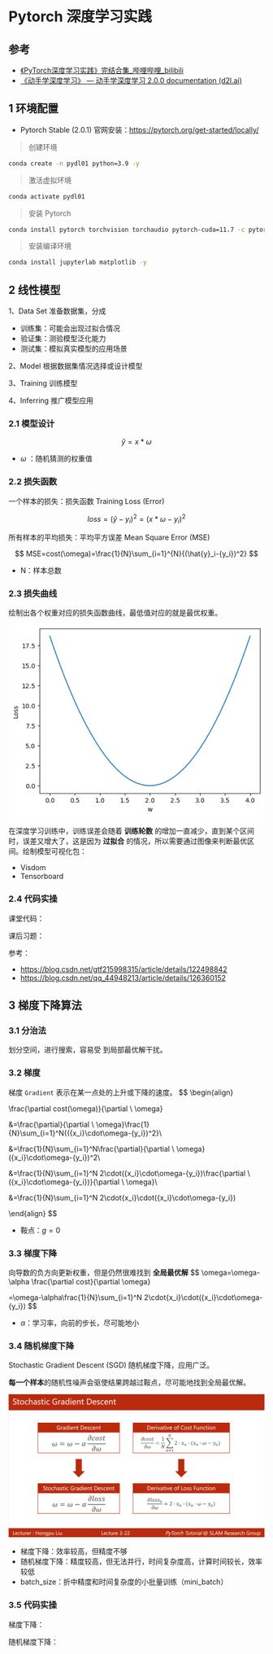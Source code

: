 # Pytorch 深度学习实践



## 参考

- [《PyTorch深度学习实践》完结合集_哔哩哔哩_bilibili](https://www.bilibili.com/video/BV1Y7411d7Ys/?vd_source=20a06b23177df8693b090d0b034b2d94)
- [《动手学深度学习》 — 动手学深度学习 2.0.0 documentation (d2l.ai)](https://zh.d2l.ai/index.html)





## 1 环境配置

- Pytorch Stable (2.0.1) 官网安装：https://pytorch.org/get-started/locally/



> 创建环境

```sh
conda create -n pydl01 python=3.9 -y
```

> 激活虚拟环境

```sh
conda activate pydl01
```

> 安装 Pytorch

```sh
conda install pytorch torchvision torchaudio pytorch-cuda=11.7 -c pytorch -c nvidia -y
```

> 安装编译环境

```sh
conda install jupyterlab matplotlib -y
```





## 2 线性模型

1、Data Set 准备数据集，分成

- 训练集：可能会出现过拟合情况
- 验证集：测验模型泛化能力
- 测试集：模拟真实模型的应用场景

2、Model 根据数据集情况选择或设计模型

3、Training 训练模型

4、Inferring 推广模型应用

### 2.1 模型设计

$$
\hat{y}=x*\omega
$$

- $\omega$ ：随机猜测的权重值

### 2.2 损失函数

一个样本的损失：损失函数 Training Loss (Error)

$$
loss=(\hat{y}-{y_i})^2=(x*\omega-{y_i})^2
$$

所有样本的平均损失：平均平方误差 Mean Square Error (MSE)

$$
MSE=cost(\omega)=\frac{1}{N}\sum_{i=1}^{N}{(\hat{y}_i-{y_i})^2}
$$

- N：样本总数

### 2.3 损失曲线

绘制出各个权重对应的损失函数曲线，最低值对应的就是最优权重。

![image-20230712100727908](./img/image-20230712100727908.png)

在深度学习训练中，训练误差会随着 **训练轮数** 的增加一直减少，直到某个区间时，误差又增大了，这是因为 **过拟合** 的情况，所以需要通过图像来判断最优区间。绘制模型可视化包：

- Visdom
- Tensorboard

### 2.4 代码实操

课堂代码：

课后习题：

参考：

- https://blog.csdn.net/gtf215998315/article/details/122498842
- https://blog.csdn.net/qq_44948213/article/details/126360152



## 3 梯度下降算法

### 3.1 分治法

划分空间，进行搜索，容易受 到局部最优解干扰。

### 3.2 梯度

梯度 `Gradient` 表示在某一点处的上升或下降的速度。
$$
\begin{align}

\frac{\partial cost(\omega)}{\partial \ \omega}

&=\frac{\partial}{\partial \ \omega}\frac{1}{N}\sum_{i=1}^N{({x_i}\cdot\omega-{y_i})^2}\\

&=\frac{1}{N}\sum_{i=1}^N\frac{\partial}{\partial \ \omega}({x_i}\cdot\omega-{y_i})^2\\

&=\frac{1}{N}\sum_{i=1}^N 2\cdot({x_i}\cdot\omega-{y_i})\frac{\partial \ ({x_i}\cdot\omega-{y_i})}{\partial \ \omega}\\

&=\frac{1}{N}\sum_{i=1}^N 2\cdot{x_i}\cdot({x_i}\cdot\omega-{y_i})

\end{align}
$$

- 鞍点：$g=0$

### 3.3 梯度下降

向导数的负方向更新权重，但是仍然很难找到 **全局最优解**
$$
\omega=\omega-\alpha \frac{\partial cost}{\partial \omega}

=\omega-\alpha\frac{1}{N}\sum_{i=1}^N 2\cdot{x_i}\cdot({x_i}\cdot\omega-{y_i})
$$

- $\alpha$：学习率，向前的步长，尽可能地小

### 3.4 随机梯度下降

Stochastic Gradient Descent (SGD) 随机梯度下降，应用广泛。

**每一个样本**的随机性噪声会驱使结果跨越过鞍点，尽可能地找到全局最优解。

![image-20230712163756784](./img/image-20230712163756784.png)

- 梯度下降：效率较高，但精度不够
- 随机梯度下降：精度较高，但无法并行，时间复杂度高，计算时间较长，效率较低
- batch_size：折中精度和时间复杂度的小批量训练（mini_batch）

### 3.5 代码实操

梯度下降：

随机梯度下降：
